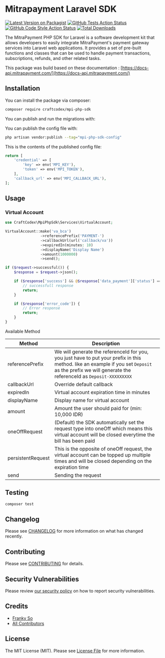 # Mitrapayment Laravel SDK

[![Latest Version on Packagist](https://img.shields.io/packagist/v/craftcodex/mpi-php-sdk.svg?style=flat-square)](https://packagist.org/packages/craftcodex/mpi-php-sdk)
[![GitHub Tests Action Status](https://img.shields.io/github/actions/workflow/status/craftcodex/mpi-php-sdk/run-tests.yml?branch=main&label=tests&style=flat-square)](https://github.com/craftcodex/mpi-php-sdk/actions?query=workflow%3Arun-tests+branch%3Amain)
[![GitHub Code Style Action Status](https://img.shields.io/github/actions/workflow/status/craftcodex/mpi-php-sdk/fix-php-code-style-issues.yml?branch=main&label=code%20style&style=flat-square)](https://github.com/craftcodex/mpi-php-sdk/actions?query=workflow%3A"Fix+PHP+code+style+issues"+branch%3Amain)
[![Total Downloads](https://img.shields.io/packagist/dt/craftcodex/mpi-php-sdk.svg?style=flat-square)](https://packagist.org/packages/craftcodex/mpi-php-sdk)

The MitraPayment PHP SDK for Laravel is a software development kit that allows developers to easily integrate
MitraPayment's payment gateway services into Laravel web applications. It provides a set of pre-built functions and
classes that can be used to handle payment transactions, subscriptions, refunds, and other related tasks.

This package was build based on these documentation : [https://docs-api.mitrapayment.com/](https://docs-api.mitrapayment.com/)

## Installation

You can install the package via composer:

```bash
composer require craftcodex/mpi-php-sdk
```

You can publish and run the migrations with:

You can publish the config file with:

```bash
php artisan vendor:publish --tag="mpi-php-sdk-config"
```

This is the contents of the published config file:

```php
return [
    'credential' => [
        'key' => env('MPI_KEY'),
        'token' => env('MPI_TOKEN'),
    ],
    'callback_url' => env('MPI_CALLBACK_URL'),
];
```

## Usage

### Virtual Account

```php
use CraftCodex\MpiPhpSdk\Services\VirtualAccount;

VirtualAccount::make('va_bca')
                ->referencePrefix('PAYMENT-')
                ->callbackUrl(url('callback/va'))
                ->expiredIn(minutes: 10)
                ->displayName('Display Name')
                ->amount(1000000)
                ->send();

if ($request->successful()) {
    $response = $request->json();

    if ($response['success'] && @$response['data_payment']['status'] == 'pending') {
        // successfull response
        return;
    }

    if ($response['error_code']) {
        // Error response
        return;
    }
}
```

Available Method

| Method            | Description                                                                                                                                                                                            |
|-------------------|--------------------------------------------------------------------------------------------------------------------------------------------------------------------------------------------------------|
| referencePrefix   | We will generate the referenceId for you, you just have to put your prefix in this method. like an example if you set  `Deposit` as the prefix we will generate the referenceId as `Deposit-XXXXXXXXX` |
| callbackUrl       | Override default callback                                                                                                                                                                              |
| expiredIn         | Virtual account expiration time in minutes                                                                                                                                                             |
| displayName       | Display name for virtual account                                                                                                                                                                       |
| amount            | Amount the user should paid for (min: 10,000 IDR)                                                                                                                                                      |
| oneOffRequest     | (Default) the SDK automatically set the request type into oneOff which means this virtual account will be closed everytime the bill has been paid                                                      |
| persistentRequest | This is the opposite of oneOff request, the virtual account can be topped up multiple times and will be closed depending on the expiration time                                                        |
| send              | Sending the request                                                                                                                                                                                    |

## Testing

```bash
composer test
```

## Changelog

Please see [CHANGELOG](CHANGELOG.md) for more information on what has changed recently.

## Contributing

Please see [CONTRIBUTING](CONTRIBUTING.md) for details.

## Security Vulnerabilities

Please review [our security policy](../../security/policy) on how to report security vulnerabilities.

## Credits

- [Franky So](https://github.com/craftcodex)
- [All Contributors](../../contributors)

## License

The MIT License (MIT). Please see [License File](LICENSE.md) for more information.
